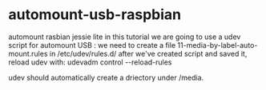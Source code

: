 # automount-usb-raspbian
automount rasbian jessie lite
in this tutorial we are going to use a  udev script for automount  USB :
we need to create a file  11-media-by-label-auto-mount.rules in /etc/udev/rules.d/
after we've created script and saved it, reload udev with:
udevadm control --reload-rules

 udev  should automatically create a driectory under /media.
